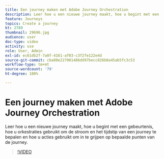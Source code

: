 ```yaml
---
title: Een journey maken met Adobe Journey Orchestration
description: Leer hoe u een nieuwe journey maakt, hoe u begint met een gebeurtenis, hoe u orkestraties gebruikt om de stroom en het tijdstip van een journey te bepalen en hoe u acties gebruikt om in te grijpen op bepaalde punten van de journey.
feature: Journeys
topics: Create a journey
kt: 2789
thumbnail: 29696.jpg
audience: user
doc-type: video
activity: use
role: User, Admin
exl-id: ec61db2f-7a0f-4161-af03-c3f2fe122e4d
source-git-commit: cba80e227001486dd97becc826b0a45ab5fc3c53
workflow-type: tm+mt
source-wordcount: '79'
ht-degree: 100%

---
```



# Een journey maken met Adobe Journey Orchestration

Leer hoe u een nieuwe journey maakt, hoe u begint met een gebeurtenis, hoe u orkestraties gebruikt om de stroom en het tijdstip van een journey te bepalen en hoe u acties gebruikt om in te grijpen op bepaalde punten van de journey.

>[!VIDEO](https://video.tv.adobe.com/v/29696?quality=12&learn=on)

